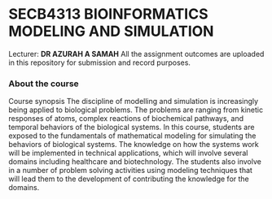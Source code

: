 # **SECB4313 BIOINFORMATICS MODELING AND SIMULATION**

Lecturer: **DR AZURAH A SAMAH**
All the assignment outcomes are uploaded in this repository for submission and record purposes. 

### About the course
Course synopsis	The discipline of modelling and simulation is increasingly being applied to biological problems. The problems are ranging from kinetic responses of atoms, complex reactions of biochemical pathways, and temporal behaviors of the biological systems. In this course, students are exposed to the fundamentals of mathematical modeling for simulating the behaviors of biological systems. The knowledge on how the systems work will be implemented in technical applications, which will involve several domains including healthcare and biotechnology. The students also involve in a number of problem solving activities using modeling techniques that will lead them to the development of contributing the knowledge for the domains.
